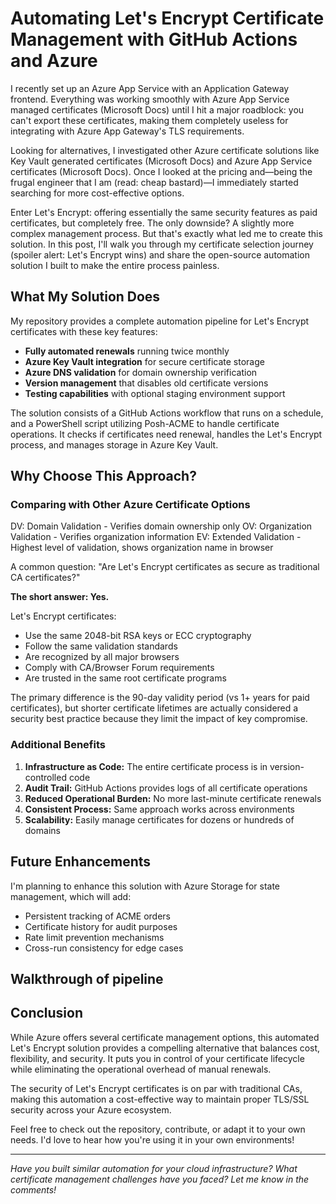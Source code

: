 # Automating Let's Encrypt Certificate Management with GitHub Actions and Azure

I recently set up an Azure App Service with an Application Gateway frontend. Everything was working smoothly with Azure App Service managed certificates (Microsoft Docs) until I hit a major roadblock: you can't export these certificates, making them completely useless for integrating with Azure App Gateway's TLS requirements. 

Looking for alternatives, I investigated other Azure certificate solutions like Key Vault generated certificates (Microsoft Docs) and Azure App Service certificates (Microsoft Docs). Once I looked at the pricing and—being the frugal engineer that I am (read: cheap bastard)—I immediately started searching for more cost-effective options.

Enter Let's Encrypt: offering essentially the same security features as paid certificates, but completely free. The only downside? A slightly more complex management process. But that's exactly what led me to create this solution. In this post, I'll walk you through my certificate selection journey (spoiler alert: Let's Encrypt wins) and share the open-source automation solution I built to make the entire process painless.

## What My Solution Does

My repository provides a complete automation pipeline for Let's Encrypt certificates with these key features:

- **Fully automated renewals** running twice monthly
- **Azure Key Vault integration** for secure certificate storage
- **Azure DNS validation** for domain ownership verification
- **Version management** that disables old certificate versions
- **Testing capabilities** with optional staging environment support

The solution consists of a GitHub Actions workflow that runs on a schedule, and a PowerShell script utilizing Posh-ACME to handle certificate operations. It checks if certificates need renewal, handles the Let's Encrypt process, and manages storage in Azure Key Vault.

## Why Choose This Approach?

### Comparing with Other Azure Certificate Options

DV: Domain Validation - Verifies domain ownership only
OV: Organization Validation - Verifies organization information
EV: Extended Validation - Highest level of validation, shows organization name in browser

A common question: "Are Let's Encrypt certificates as secure as traditional CA certificates?"

**The short answer: Yes.**

Let's Encrypt certificates:
- Use the same 2048-bit RSA keys or ECC cryptography
- Follow the same validation standards
- Are recognized by all major browsers
- Comply with CA/Browser Forum requirements
- Are trusted in the same root certificate programs

The primary difference is the 90-day validity period (vs 1+ years for paid certificates), but shorter certificate lifetimes are actually considered a security best practice because they limit the impact of key compromise.

### Additional Benefits

1. **Infrastructure as Code:** The entire certificate process is in version-controlled code
2. **Audit Trail:** GitHub Actions provides logs of all certificate operations
3. **Reduced Operational Burden:** No more last-minute certificate renewals
4. **Consistent Process:** Same approach works across environments
5. **Scalability:** Easily manage certificates for dozens or hundreds of domains

## Future Enhancements

I'm planning to enhance this solution with Azure Storage for state management, which will add:
- Persistent tracking of ACME orders
- Certificate history for audit purposes
- Rate limit prevention mechanisms
- Cross-run consistency for edge cases


## Walkthrough of pipeline

## Conclusion

While Azure offers several certificate management options, this automated Let's Encrypt solution provides a compelling alternative that balances cost, flexibility, and security. It puts you in control of your certificate lifecycle while eliminating the operational overhead of manual renewals.

The security of Let's Encrypt certificates is on par with traditional CAs, making this automation a cost-effective way to maintain proper TLS/SSL security across your Azure ecosystem.

Feel free to check out the repository, contribute, or adapt it to your own needs. I'd love to hear how you're using it in your own environments!

---

*Have you built similar automation for your cloud infrastructure? What certificate management challenges have you faced? Let me know in the comments!*
